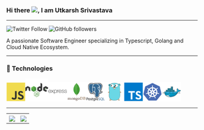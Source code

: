 ### Hi there <img src="https://raw.githubusercontent.com/MartinHeinz/MartinHeinz/master/wave.gif" width="30px">, I am Utkarsh Srivastava

---

![Twitter Follow](https://img.shields.io/twitter/follow/utkarshdev23?style=social)
![GitHub followers](https://img.shields.io/github/followers/utkarsh-pro?style=social)

A passionate Software Engineer specializing in Typescript, Golang and Cloud Native Ecosystem.

---

### 🧰 Technologies

<img src="https://raw.githubusercontent.com/devicons/devicon/master/icons/javascript/javascript-original.svg" alt="JavaScript" width="50" height="50"/><img src="https://raw.githubusercontent.com/devicons/devicon/master/icons/nodejs/nodejs-original-wordmark.svg" alt="NodeJS" width="60" height="60"/><img src="https://raw.githubusercontent.com/devicons/devicon/master/icons/express/express-original-wordmark.svg" alt="ExpressJS" width="50" height="50"/><img src="https://raw.githubusercontent.com/devicons/devicon/master/icons/mongodb/mongodb-original-wordmark.svg" alt="MongoDB" width="50" height="50"/><img src="https://raw.githubusercontent.com/devicons/devicon/master/icons/postgresql/postgresql-original-wordmark.svg" alt="PostgreSQL" width="50" height="50"/><img src="https://raw.githubusercontent.com/devicons/devicon/master/icons/go/go-original.svg" alt="Golang" width="50" height="50"><img src="https://raw.githubusercontent.com/devicons/devicon/master/icons/typescript/typescript-original.svg" alt="Typescript" width="50" height="50"><img src="https://raw.githubusercontent.com/devicons/devicon/master/icons/kubernetes/kubernetes-plain.svg" alt="Kubernetes" width="50" height="50"><img src="https://raw.githubusercontent.com/devicons/devicon/master/icons/docker/docker-original.svg" alt="Docker" width="50" height="50">

---

<table>
  <tr>
    <th>
      <img src="https://github-readme-stats.vercel.app/api?username=utkarsh-pro&show_icons=true&theme=radical&count_private=true&border_radius=8&custom_title=My+Github+Stats" align="center" />
    </th>
    <th>
      <img src="https://github-readme-stats.vercel.app/api/top-langs/?username=utkarsh-pro&theme=radical&hide=QML,CSS" align="center" />
    </th>
  </tr>
</table>
<!--
**utkarsh-pro/utkarsh-pro** is a ✨ _special_ ✨ repository because its `README.md` (this file) appears on your GitHub profile.

Here are some ideas to get you started:

- 🔭 I’m currently working on ...
- 🌱 I’m currently learning ...
- 👯 I’m looking to collaborate on ...
- 🤔 I’m looking for help with ...
- 💬 Ask me about ...
- 📫 How to reach me: ...
- 😄 Pronouns: ...
- ⚡ Fun fact: ...
-->
